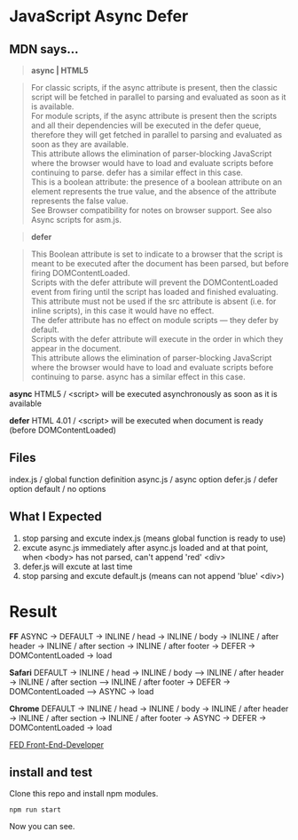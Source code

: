 # JavaScript Async Defer

## MDN says...

> **async | HTML5**

> For classic scripts, if the async attribute is present, then the classic script will be fetched in parallel to parsing and evaluated as soon as it is available.<br />For module scripts, if the async attribute is present then the scripts and all their dependencies will be executed in the defer queue, therefore they will get fetched in parallel to parsing and evaluated as soon as they are available.<br />This attribute allows the elimination of parser-blocking JavaScript where the browser would have to load and evaluate scripts before continuing to parse. defer has a similar effect in this case.<br />This is a boolean attribute: the presence of a boolean attribute on an element represents the true value, and the absence of the attribute represents the false value.<br />See Browser compatibility for notes on browser support. See also Async scripts for asm.js.


> **defer**

> This Boolean attribute is set to indicate to a browser that the script is meant to be executed after the document has been parsed, but before firing DOMContentLoaded.<br />Scripts with the defer attribute will prevent the DOMContentLoaded event from firing until the script has loaded and finished evaluating.<br />This attribute must not be used if the src attribute is absent (i.e. for inline scripts), in this case it would have no effect.<br />The defer attribute has no effect on module scripts — they defer by default.<br />Scripts with the defer attribute will execute in the order in which they appear in the document.<br />This attribute allows the elimination of parser-blocking JavaScript where the browser would have to load and evaluate scripts before continuing to parse. async has a similar effect in this case.

**async** HTML5 / \<script\> will be executed asynchronously as soon as it is available

**defer** HTML 4.01 / \<script\> will be executed when document is ready (before DOMContentLoaded)

## Files

index.js / global function definition
async.js / async option
defer.js / defer option
default / no options
 
## What I Expected

1. stop parsing and excute index.js (means global function is ready to use)
2. excute async.js immediately after async.js loaded and at that point, when \<body\> has not parsed, can't append 'red' \<div\>
3. defer.js will excute at last time
4. stop parsing and excute default.js (means can not append 'blue' \<div\>)

# Result
 
**FF**
ASYNC -> DEFAULT -> INLINE / head -> INLINE / body -> INLINE / after header -> INLINE / after section -> INLINE / after footer -> DEFER -> DOMContentLoaded -> load

**Safari**
DEFAULT -> INLINE / head -> INLINE / body –> INLINE / after header -> INLINE / after section –> INLINE / after footer -> DEFER -> DOMContentLoaded –> ASYNC -> load

**Chrome**
DEFAULT -> INLINE / head -> INLINE / body -> INLINE / after header -> INLINE / after section -> INLINE / after footer -> ASYNC -> DEFER -> DOMContentLoaded -> load

[FED Front-End-Developer](https://kool-jay.tistory.com/35)


## install and test

Clone this repo and install npm modules.

```
npm run start
```

Now you can see.